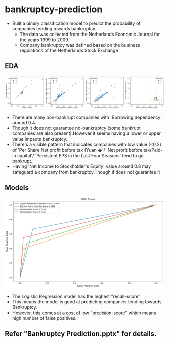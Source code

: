 # bankruptcy-prediction

* Built a binary classification model to predict the probability of companies tending towards bankruptcy.
  * The data was collected from the Netherlands Economic Journal for the years 1999 to 2009.
  * Company bankruptcy was defined based on the business regulations of the Netherlands Stock Exchange

## EDA

![Scatter](/scatter.png)

* There are many non-bankrupt companies with 'Borrowing dependency' around 0.4.
 * Though it does not guarantee no-bankruptcy (some bankrupt companies are also present).However it seems having a lower or upper value impacts bankruptcy.
* There's a visible pattern that indicates companies with low value (<0.2) of 'Per Share Net profit before tax (Yuan �'/ 'Net profit before tax/Paid-in capital'/ 'Persistent EPS in the Last Four Seasons' tend to go bankrupt.
* Having 'Net Income to Stockholder's Equity' value around 0.8 may safeguard a company from bankruptcy.Though it does not guarantee it

## Models

![ROC-AUC](ROC_Curve.png)

* The Logistic Regression model has the highest "recall-score”
* This means the model is good at predicting companies tending towards Bankruptcy.
* However, this comes at a cost of low "precision-score" which means high number of false positives.

## Refer "Bankruptcy Prediction.pptx" for details.




